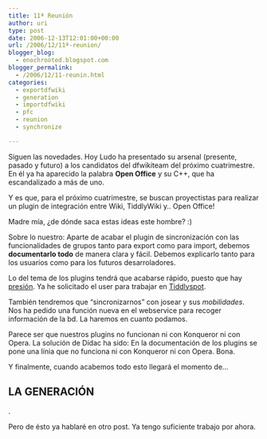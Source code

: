 ```yaml
---
title: 11ª Reunión
author: uri
type: post
date: 2006-12-13T12:01:00+00:00
url: /2006/12/11ª-reunion/
blogger_blog:
  - enochrooted.blogspot.com
blogger_permalink:
  - /2006/12/11-reunin.html
categories:
  - exportdfwiki
  - generation
  - importdfwiki
  - pfc
  - reunion
  - synchronize

---
```

Siguen las novedades. Hoy Ludo ha presentado su arsenal (presente, pasado y futuro) a los candidatos del dfwikiteam del próximo cuatrimestre. En él ya ha aparecido la palabra <span style="font-weight:bold;">Open Office</span> y su C++, que ha escandalizado a más de uno. 

Y es que, para el próximo cuatrimestre, se buscan proyectistas para realizar un plugin de integración entre Wiki, TiddlyWiki y.. Open Office!

Madre mía, ¿de dónde saca estas ideas este hombre? :)  

Sobre lo nuestro: Aparte de acabar el plugin de sincronización con las funcionalidades de grupos tanto para export como para import, debemos <span style="font-weight:bold;">documentarlo todo</span><span style="font-weight:bold;"></span> de manera clara y fácil. Debemos explicarlo tanto para los usuarios como para los futuros desarroladores.

Lo del tema de los plugins tendrá que acabarse rápido, puesto que hay [presión][1]. Ya he solicitado el user para trabajar en [Tiddlyspot][2].

También tendremos que &#8220;sincronizarnos&#8221; con josear y sus <span style="font-style:italic;">mobilidades</span>. Nos ha pedido una función nueva en el webservice para recoger información de la bd. La haremos en cuanto podamos.

Parece ser que nuestros plugins no funcionan ni con Konqueror ni con Opera. La solución de Dídac ha sido: En la documentación de los plugins se pone una línia que no funciona ni con Konqueror ni con Opera. Bona.

Y finalmente, cuando acabemos todo esto llegará el momento de&#8230;  


## <span style="font-weight:bold;">LA GENERACIÓN</span>

.

Pero de ésto ya hablaré en otro post. Ya tengo suficiente trabajo por ahora.

 [1]: https://moodle.org/mod/forum/discuss.php?d=60709
 [2]: https://moodle.tiddlyspot.com